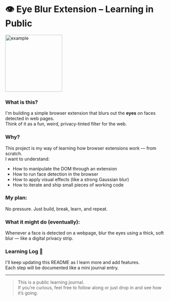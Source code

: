 # 👁️ Eye Blur Extension – Learning in Public
<img width="180" height="180" alt="example" src="https://github.com/user-attachments/assets/4815982a-11a5-4c08-8499-22f4dbe01b73" />



### What is this?

I'm building a simple browser extension that blurs out the **eyes** on faces detected in web pages.  
Think of it as a fun, weird, privacy-tinted filter for the web.

### Why?

This project is my way of learning how browser extensions work — from scratch.  
I want to understand:

- How to manipulate the DOM through an extension
- How to run face detection in the browser
- How to apply visual effects (like a strong Gaussian blur)
- How to iterate and ship small pieces of working code

### My plan:

No pressure. Just build, break, learn, and repeat.

### What it might do (eventually):

Whenever a face is detected on a webpage, blur the eyes using a thick, soft blur — like a digital privacy strip.

### Learning Log 🧠

I'll keep updating this README as I learn more and add features.  
Each step will be documented like a mini journal entry.

---

> This is a public learning journal.  
> If you’re curious, feel free to follow along or just drop in and see how it’s going.

